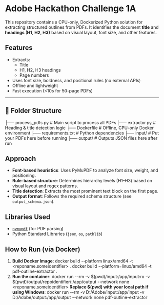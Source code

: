 # Adobe Hackathon Challenge 1A 

This repository contains a CPU-only, Dockerized Python solution for extracting structured outlines from PDFs. It identifies the document **title** and **headings (H1, H2, H3)** based on visual layout, font size, and other features.
## Features

- Extracts:
  - Title
  - H1, H2, H3 headings
  - Page numbers
- Uses font size, boldness, and positional rules (no external APIs)
- Offline and lightweight
- Fast execution (<10s for 50-page PDFs)

---

## 📁 Folder Structure

├── process_pdfs.py # Main script to process all PDFs
├── extractor.py # Heading & title detection logic
├── Dockerfile # Offline, CPU-only Docker environment
├── requirements.txt # Python dependencies
├── input/ # Put your PDFs here before running
├── output/ # Outputs JSON files here after run

## Approach

- **Font-based heuristics**: Uses PyMuPDF to analyze font size, weight, and positioning.
- **Rule-based structure**: Determines hierarchy levels (H1–H3) based on visual layout and regex patterns.
- **Title detection**: Extracts the most prominent text block on the first page.
- **Output format**: Follows the required schema structure (see `output_schema.json`).

## Libraries Used

- [`pymupdf`](https://pymupdf.readthedocs.io/) (for PDF parsing)
- Python Standard Libraries (`json`, `os`, `pathlib`)

## How to Run (via Docker)

1. **Build Docker Image**:
docker build --platform linux/amd64 -t <reponame.someidentifier> .
docker build --platform=linux/amd64 -t pdf-outline-extractor .
2. **Run the container**:
docker run --rm -v $(pwd)/input:/app/input:ro -v $(pwd)/output/repoidentifier/:/app/output --network none <reponame.someidentifier>
**Replace $(pwd) with your local path if using Windows**:
docker run --rm -v D:/Adobe/input:/app/input -v D:/Adobe/output:/app/output --network none pdf-outline-extractor



